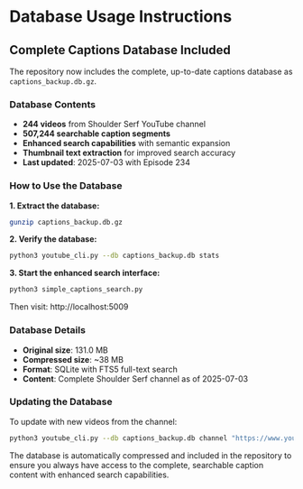 # Database Usage Instructions

## Complete Captions Database Included

The repository now includes the complete, up-to-date captions database as `captions_backup.db.gz`.

### Database Contents
- **244 videos** from Shoulder Serf YouTube channel
- **507,244 searchable caption segments** 
- **Enhanced search capabilities** with semantic expansion
- **Thumbnail text extraction** for improved search accuracy
- **Last updated**: 2025-07-03 with Episode 234

### How to Use the Database

**1. Extract the database:**
```bash
gunzip captions_backup.db.gz
```

**2. Verify the database:**
```bash
python3 youtube_cli.py --db captions_backup.db stats
```

**3. Start the enhanced search interface:**
```bash
python3 simple_captions_search.py
```
Then visit: http://localhost:5009

### Database Details
- **Original size**: 131.0 MB
- **Compressed size**: ~38 MB  
- **Format**: SQLite with FTS5 full-text search
- **Content**: Complete Shoulder Serf channel as of 2025-07-03

### Updating the Database
To update with new videos from the channel:
```bash
python3 youtube_cli.py --db captions_backup.db channel "https://www.youtube.com/channel/UChptV-kf8lnncGh7DA2m8Pw"
```

The database is automatically compressed and included in the repository to ensure you always have access to the complete, searchable caption content with enhanced search capabilities.